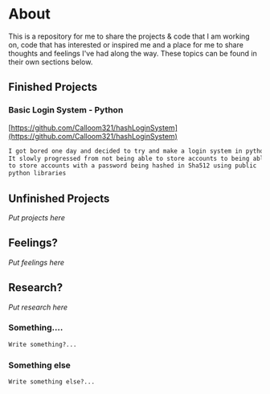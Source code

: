# About
This is a repository for me to share the projects & code that I am working on, code that has interested or inspired me and a place for me to share thoughts and feelings I've had along the way. These topics can be found in their own sections below.

## Finished Projects

### Basic Login System - Python


[https://github.com/Calloom321/hashLoginSystem](https://github.com/Calloom321/hashLoginSystem)

```markdown
I got bored one day and decided to try and make a login system in python. 
It slowly progressed from not being able to store accounts to being able 
to store accounts with a password being hashed in Sha512 using public 
python libraries

```

## Unfinished Projects

_Put projects here_

## Feelings?

_Put feelings here_

## Research?

_Put research here_

### Something....
```markdown
Write something?...
```

### Something else
```markdown
Write something else?...
```
